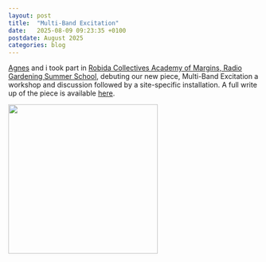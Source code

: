 ```yaml
---
layout: post
title:  "Multi-Band Excitation"
date:   2025-08-09 09:23:35 +0100
postdate: August 2025
categories: blog
---
```


[Agnes][agnes] and i took part in [Robida Collectives Academy of Margins, Radio Gardening Summer School][robida], debuting our new piece, Multi-Band Excitation a workshop and discussion followed by a site-specific installation. A full write up of the piece is available [here][here].

<a href="/assets/img/multibandexcitation/mbeinstallfilm.jpg"><img src="/assets/img/multibandexcitation/mbeinstallfilm.jpg" height="300" width="auto"/></a>

[agnes]: https://agnescameron.info/
[robida]: https://robidacollective.com/projects/academy-of-margins/summer-school-of-the-academy-of-margins-2025
[here]: https://otherkat.com/rehearsals/2025-08-05-multi---band-excitation-(topolò-workshop).html
